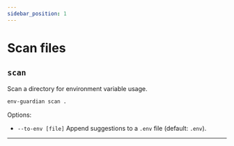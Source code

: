 ```yaml
---
sidebar_position: 1
---
```



# Scan files

## `scan`
Scan a directory for environment variable usage.


```bash
env-guardian scan .
```


Options:
- `--to-env [file]` Append suggestions to a `.env` file (default: `.env`).


---